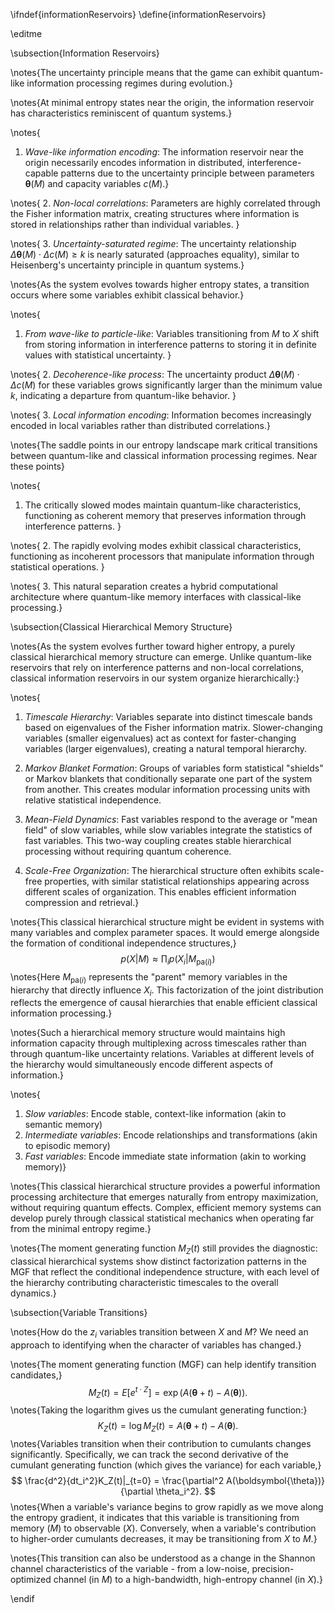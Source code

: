 \ifndef{informationReservoirs}
\define{informationReservoirs}

\editme

\subsection{Information Reservoirs}


\notes{The uncertainty principle means that the game can exhibit quantum-like information processing regimes during evolution.}

\notes{At minimal entropy states near the origin, the information reservoir has characteristics reminiscent of quantum systems.}

\notes{
1. *Wave-like information encoding*: The information reservoir near the origin necessarily encodes information in distributed, interference-capable patterns due to the uncertainty principle between parameters $\boldsymbol{\theta}(M)$ and capacity variables $c(M)$.}

\notes{
2. *Non-local correlations*: Parameters are highly correlated through the Fisher information matrix, creating structures where information is stored in relationships rather than individual variables.
}

\notes{
3. *Uncertainty-saturated regime*: The uncertainty relationship $\Delta\boldsymbol{\theta}(M) \cdot \Delta c(M) \geq k$ is nearly saturated (approaches equality), similar to Heisenberg's uncertainty principle in quantum systems.}

\notes{As the system evolves towards higher entropy states, a transition occurs where some variables exhibit classical behavior.}

\notes{
1. *From wave-like to particle-like*: Variables transitioning from $M$ to $X$ shift from storing information in interference patterns to storing it in definite values with statistical uncertainty.
}

\notes{
2. *Decoherence-like process*: The uncertainty product $\Delta\boldsymbol{\theta}(M) \cdot \Delta c(M)$ for these variables grows significantly larger than the minimum value $k$, indicating a departure from quantum-like behavior.
}

\notes{
3. *Local information encoding*: Information becomes increasingly encoded in local variables rather than distributed correlations.}

\notes{The saddle points in our entropy landscape mark critical transitions between quantum-like and classical information processing regimes. Near these points}  

\notes{
1. The critically slowed modes maintain quantum-like characteristics, functioning as coherent memory that preserves information through interference patterns.
}

\notes{
2. The rapidly evolving modes exhibit classical characteristics, functioning as incoherent processors that manipulate information through statistical operations.
}

\notes{
3. This natural separation creates a hybrid computational architecture where quantum-like memory interfaces with classical-like processing.}

\subsection{Classical Hierarchical Memory Structure}

\notes{As the system evolves further toward higher entropy, a purely classical hierarchical memory structure can emerge. Unlike quantum-like reservoirs that rely on interference patterns and non-local correlations, classical information reservoirs in our system organize hierarchically:}

\notes{
1. *Timescale Hierarchy*: Variables separate into distinct timescale bands based on eigenvalues of the Fisher information matrix. Slower-changing variables (smaller eigenvalues) act as context for faster-changing variables (larger eigenvalues), creating a natural temporal hierarchy.

2. *Markov Blanket Formation*: Groups of variables form statistical "shields" or Markov blankets that conditionally separate one part of the system from another. This creates modular information processing units with relative statistical independence.

3. *Mean-Field Dynamics*: Fast variables respond to the average or "mean field" of slow variables, while slow variables integrate the statistics of fast variables. This two-way coupling creates stable hierarchical processing without requiring quantum coherence.

4. *Scale-Free Organization*: The hierarchical structure often exhibits scale-free properties, with similar statistical relationships appearing across different scales of organization. This enables efficient information compression and retrieval.}

\notes{This classical hierarchical structure might be evident in systems with many variables and complex parameter spaces. It would emerge alongside the formation of conditional independence structures,}
$$
p(X|M) \approx \prod_i p(X_i|M_{\text{pa}(i)})
$$
\notes{Here $M_{\text{pa}(i)}$ represents the "parent" memory variables in the hierarchy that directly influence $X_i$. This factorization of the joint distribution reflects the emergence of causal hierarchies that enable efficient classical information processing.}

\notes{Such a hierarchical memory structure would maintains high information capacity through multiplexing across timescales rather than through quantum-like uncertainty relations. Variables at different levels of the hierarchy would simultaneously encode different aspects of information.}

\notes{
1. *Slow variables*: Encode stable, context-like information (akin to semantic memory)
2. *Intermediate variables*: Encode relationships and transformations (akin to episodic memory)
3. *Fast variables*: Encode immediate state information (akin to working memory)}

\notes{This classical hierarchical structure provides a powerful information processing architecture that emerges naturally from entropy maximization, without requiring quantum effects. Complex, efficient memory systems can develop purely through classical statistical mechanics when operating far from the minimal entropy regime.}

\notes{The moment generating function $M_Z(t)$ still provides the diagnostic: classical hierarchical systems show distinct factorization patterns in the MGF that reflect the conditional independence structure, with each level of the hierarchy contributing characteristic timescales to the overall dynamics.}

\subsection{Variable Transitions}

\notes{How do the $z_i$ variables transition between $X$ and $M$? We need an approach to identifying when the character of variables has changed.}

\notes{The moment generating function (MGF) can help identify transition candidates,}
$$
M_Z(t) = E[e^{t \cdot Z}] = \exp(A(\boldsymbol{\theta}+t) - A(\boldsymbol{\theta})).
$$
\notes{Taking the logarithm gives us the cumulant generating function:}
$$
K_Z(t) = \log M_Z(t) = A(\boldsymbol{\theta}+t) - A(\boldsymbol{\theta}).
$$
\notes{Variables transition when their contribution to cumulants changes significantly. Specifically, we can track the second derivative of the cumulant generating function (which gives the variance) for each variable,}
$$
\frac{d^2}{dt_i^2}K_Z(t)|_{t=0} = \frac{\partial^2 A(\boldsymbol{\theta})}{\partial \theta_i^2}.
$$
\notes{When a variable's variance begins to grow rapidly as we move along the entropy gradient, it indicates that this variable is transitioning from memory ($M$) to observable ($X$). Conversely, when a variable's contribution to higher-order cumulants decreases, it may be transitioning from $X$ to $M$.}

\notes{This transition can also be understood as a change in the Shannon channel characteristics of the variable - from a low-noise, precision-optimized channel (in $M$) to a high-bandwidth, high-entropy channel (in $X$).}

\endif

